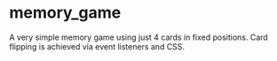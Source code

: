 # memory_game

A very simple memory game using just 4 cards in fixed positions.
Card flipping is achieved via event listeners and CSS.
